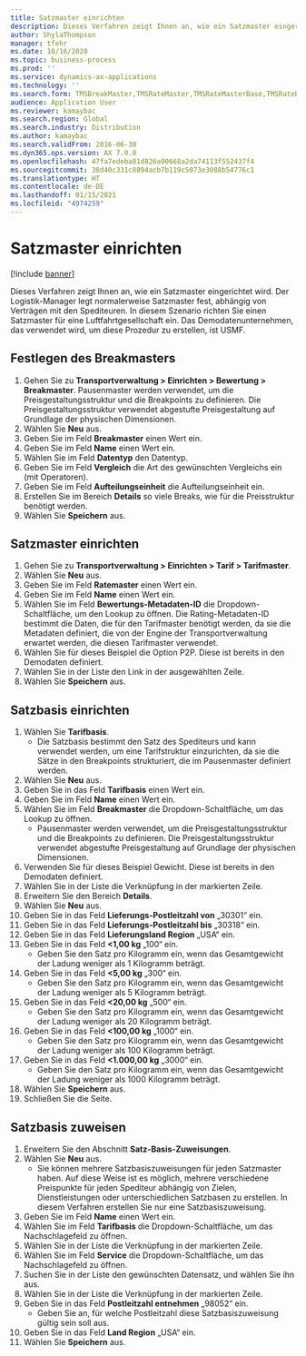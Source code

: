 ```yaml
---
title: Satzmaster einrichten
description: Dieses Verfahren zeigt Ihnen an, wie ein Satzmaster eingerichtet wird.
author: ShylaThompson
manager: tfehr
ms.date: 10/16/2020
ms.topic: business-process
ms.prod: ''
ms.service: dynamics-ax-applications
ms.technology: ''
ms.search.form: TMSBreakMaster,TMSRateMaster,TMSRateMasterBase,TMSRateBaseType, TMSRouteWorkbench
audience: Application User
ms.reviewer: kamaybac
ms.search.region: Global
ms.search.industry: Distribution
ms.author: kamaybac
ms.search.validFrom: 2016-06-30
ms.dyn365.ops.version: AX 7.0.0
ms.openlocfilehash: 47fa7edeba81d826a00668a2da74113f552437f4
ms.sourcegitcommit: 38d40c331c8894acb7b119c5073e3088b54776c1
ms.translationtype: HT
ms.contentlocale: de-DE
ms.lasthandoff: 01/15/2021
ms.locfileid: "4974259"
---
```

# <a name="set-up-rate-masters"></a>Satzmaster einrichten

[!include [banner](../../includes/banner.md)]

Dieses Verfahren zeigt Ihnen an, wie ein Satzmaster eingerichtet wird. Der Logistik-Manager legt normalerweise Satzmaster fest, abhängig von Verträgen mit den Spediteuren. In diesem Szenario richten Sie einen Satzmaster für eine Luftfahrtgesellschaft ein. Das Demodatenunternehmen, das verwendet wird, um diese Prozedur zu erstellen, ist USMF.

## <a name="set-up-break-master"></a>Festlegen des Breakmasters

1. Gehen Sie zu **Transportverwaltung > Einrichten > Bewertung > Breakmaster**. Pausenmaster werden verwendet, um die Preisgestaltungsstruktur und die Breakpoints zu definieren. Die Preisgestaltungsstruktur verwendet abgestufte Preisgestaltung auf Grundlage der physischen Dimensionen.  
1. Wählen Sie **Neu** aus.
1. Geben Sie im Feld **Breakmaster** einen Wert ein.
1. Geben Sie im Feld **Name** einen Wert ein.
1. Wählen Sie im Feld **Datentyp** den Datentyp.
1. Geben Sie im Feld **Vergleich** die Art des gewünschten Vergleichs ein (mit Operatoren).
1. Geben Sie im Feld **Aufteilungseinheit** die Aufteilungseinheit ein.
1. Erstellen Sie im Bereich **Details** so viele Breaks, wie für die Preisstruktur benötigt werden.
1. Wählen Sie **Speichern** aus.

## <a name="set-up-rate-master"></a>Satzmaster einrichten

1. Gehen Sie zu **Transportverwaltung > Einrichten > Tarif > Tarifmaster**.
1. Wählen Sie **Neu** aus.
1. Geben Sie im Feld **Ratemaster** einen Wert ein.
1. Geben Sie im Feld **Name** einen Wert ein.
1. Wählen Sie im Feld **Bewertungs-Metadaten-ID** die Dropdown-Schaltfläche, um den Lookup zu öffnen. Die Rating-Metadaten-ID bestimmt die Daten, die für den Tarifmaster benötigt werden, da sie die Metadaten definiert, die von der Engine der Transportverwaltung erwartet werden, die diesen Tarifmaster verwendet.  
1. Wählen Sie für dieses Beispiel die Option P2P. Diese ist bereits in den Demodaten definiert.
1. Wählen Sie in der Liste den Link in der ausgewählten Zeile.
1. Wählen Sie **Speichern** aus.

## <a name="set-up-rate-base"></a>Satzbasis einrichten

1. Wählen Sie **Tarifbasis**.
    * Die Satzbasis bestimmt den Satz des Spediteurs und kann verwendet werden, um eine Tarifstruktur einzurichten, da sie die Sätze in den Breakpoints strukturiert, die im Pausenmaster definiert werden.  
2. Wählen Sie **Neu** aus.
3. Geben Sie in das Feld **Tarifbasis** einen Wert ein.
4. Geben Sie im Feld **Name** einen Wert ein.
5. Wählen Sie im Feld **Breakmaster** die Dropdown-Schaltfläche, um das Lookup zu öffnen.
    * Pausenmaster werden verwendet, um die Preisgestaltungsstruktur und die Breakpoints zu definieren. Die Preisgestaltungsstruktur verwendet abgestufte Preisgestaltung auf Grundlage der physischen Dimensionen.  
6. Verwenden Sie für dieses Beispiel Gewicht. Diese ist bereits in den Demodaten definiert.
7. Wählen Sie in der Liste die Verknüpfung in der markierten Zeile.
8. Erweitern Sie den Bereich **Details**.
9. Wählen Sie **Neu** aus.
10. Geben Sie in das Feld **Lieferungs-Postleitzahl von** „30301“ ein.
11. Geben Sie in das Feld **Lieferungs-Postleitzahl bis** „30318“ ein.
12. Geben Sie in das Feld **Lieferungsland Region** „USA“ ein.
13. Geben Sie in das Feld **<1,00 kg** „100“ ein.
    * Geben Sie den Satz pro Kilogramm ein, wenn das Gesamtgewicht der Ladung weniger als 1 Kilogramm beträgt.  
14. Geben Sie in das Feld **<5,00 kg** „300“ ein.
    * Geben Sie den Satz pro Kilogramm ein, wenn das Gesamtgewicht der Ladung weniger als 5 Kilogramm beträgt.  
15. Geben Sie in das Feld **<20,00 kg** „500“ ein.
    * Geben Sie den Satz pro Kilogramm ein, wenn das Gesamtgewicht der Ladung weniger als 20 Kilogramm beträgt.  
16. Geben Sie in das Feld **<100,00 kg** „1000“ ein.
    * Geben Sie den Satz pro Kilogramm ein, wenn das Gesamtgewicht der Ladung weniger als 100 Kilogramm beträgt.  
17. Geben Sie in das Feld **<1.000,00 kg** „3000“ ein.
    * Geben Sie den Satz pro Kilogramm ein, wenn das Gesamtgewicht der Ladung weniger als 1000 Kilogramm beträgt.  
18. Wählen Sie **Speichern** aus.
19. Schließen Sie die Seite.

## <a name="assign-rate-base"></a>Satzbasis zuweisen

1. Erweitern Sie den Abschnitt **Satz-Basis-Zuweisungen**.
2. Wählen Sie **Neu** aus.
    * Sie können mehrere Satzbasiszuweisungen für jeden Satzmaster haben. Auf diese Weise ist es möglich, mehrere verschiedene Preispunkte für jeden Spediteur abhängig von Zielen, Dienstleistungen oder unterschiedlichen Satzbasen zu erstellen. In diesem Verfahren erstellen Sie nur eine Satzbasiszuweisung.  
3. Geben Sie im Feld **Name** einen Wert ein.
4. Wählen Sie im Feld **Tarifbasis** die Dropdown-Schaltfläche, um das Nachschlagefeld zu öffnen.
5. Wählen Sie in der Liste die Verknüpfung in der markierten Zeile.
6. Wählen Sie im Feld **Service** die Dropdown-Schaltfläche, um das Nachschlagefeld zu öffnen.
7. Suchen Sie in der Liste den gewünschten Datensatz, und wählen Sie ihn aus.
8. Wählen Sie in der Liste die Verknüpfung in der markierten Zeile.
9. Geben Sie in das Feld **Postleitzahl entnehmen** „98052“ ein.
    * Geben Sie an, für welche Postleitzahl diese Satzbasiszuweisung gültig sein soll aus.
10. Geben Sie in das Feld **Land Region** „USA“ ein.
11. Wählen Sie **Speichern** aus.
